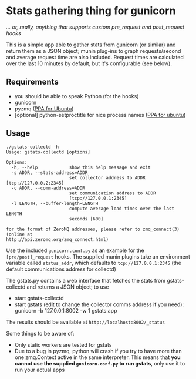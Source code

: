 # Stats gathering thing for gunicorn 

*... or, really, anything that supports custom pre_request and post_request hooks*

This is a simple app able to gather stats from gunicorn (or similar) and return 
them as a JSON object; munin plug-ins to graph requests/second and average request 
time are also included. Request times are calculated over the last 10 minutes by 
default, but it's configurable (see below).

## Requirements
* you should be able to speak Python (for the hooks)
* gunicorn
* pyzmq ([PPA for Ubuntu](https://launchpad.net/~chris-lea/+archive/zeromq))
* [optional] python-setproctitle for nice process names 
  ([PPA for ubuntu](https://launchpad.net/~iacobs/+archive/ppa))

## Usage
    ./gstats-collectd -h
	Usage: gstats-collectd [options]

	Options:
	  -h, --help            show this help message and exit
	  -s ADDR, --stats-address=ADDR
							set collector address to ADDR [tcp://127.0.0.2:2345]
	  -c ADDR, --comm-address=ADDR
							set communication address to ADDR
							[tcp://127.0.0.1:2345]
	  -l LENGTH, --buffer-length=LENGTH
							compute average load times over the last LENGTH
							seconds [600]

	for the format of ZeroMQ addresses, please refer to zmq_connect(3) (online at
	http://api.zeromq.org/zmq_connect.html)

Use the included `gunicorn.conf.py` as an example for the `[pre/post]_request` hooks.
The supplied munin plugins take an environment variable called `status_addr`, which 
defaults to `tcp://127.0.0.1:2345` (the default communications address for collectd)

The gstats.py contains a web interface that fetches the stats from gstats-collectd and 
returns a JSON object; to use

* start gstats-collectd
* start gstats (edit to change the collector comms address if you need):
      gunicorn -b 127.0.0.1:8002 -w 1 gstats:app

The results should be available at `http://localhost:8002/_status`

Some things to be aware of:

* Only static workers are tested for gstats
* Due to a bug in pyzmq, python will crash if you try to have more than one 
zmq.Context active in the same interpreter. This means that **you cannot use 
the supplied `gunicorn.conf.py` to run gstats**, only use it to run your 
actual apps

